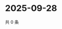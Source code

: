 # 2025-09-28

共 0 条

<!-- BEGIN ZHIHUQUESTIONS -->
<!-- 最后更新时间 Sun Sep 28 2025 19:08:33 GMT+0800 (China Standard Time) -->

<!-- END ZHIHUQUESTIONS -->
